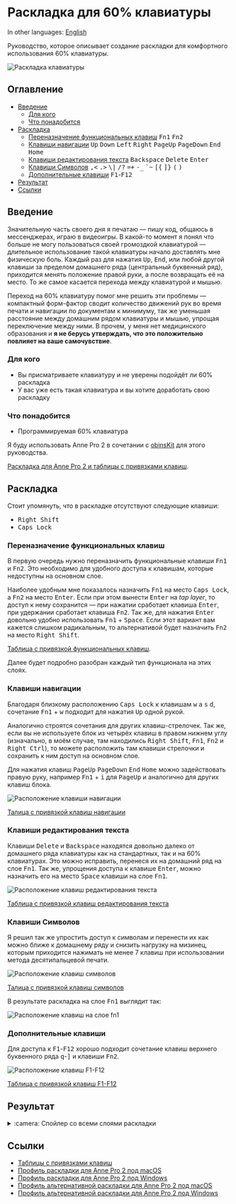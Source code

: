 # Раскладка для 60% клавиатуры

In other languages: [English](./README.md)

Руководство, которое описывает создание раскладки для комфортного использования 60% клавиатуры.

![Раскладка клавиатуры](img/main-layer.png)

## Оглавление

* [Введение](#введение)
  * [Для кого](#для-кого)
  * [Что понадобится](#что-понадобится)
* [Раскладка](#раскладка)
    * [Переназначение функциональных клавиш](#переназначение-функциональных-клавиш)
    <kbd>Fn1</kbd> <kbd>Fn2</kbd>
    * [Клавиши навигации](#клавиши-навигации)
     <kbd>Up</kbd> <kbd>Down</kbd> <kbd>Left</kbd> <kbd>Right</kbd> <kbd>PageUp</kbd>
     <kbd>PageDown</kbd> <kbd>End</kbd> <kbd>Home</kbd>
    * [Клавиши редактирования текста](#клавиши-редактирования-текста)
     <kbd>Backspace</kbd> <kbd>Delete</kbd> <kbd>Enter</kbd>
    * [Клавиши Символов](#клавиши-символов)
     <kbd>,&lt;</kbd> <kbd>.&gt;</kbd> <kbd>\\&#124;</kbd> <kbd>/?</kbd>
     <kbd>=+</kbd> <kbd>-_</kbd> <kbd>\`~</kbd> <kbd>\[\{</kbd>
     <kbd>\]\}</kbd> <kbd>\(</kbd> <kbd>\)</kbd>
  * [Дополнительные клавиши](#дополнительные-клавиши)
     <kbd>F1</kbd>-<kbd>F12</kbd>
* [Результат](#результат)
* [Ссылки](#ссылки)


## Введение

Значительную часть своего дня я печатаю — пишу код, общаюсь в мессенджерах, играю в видеоигры. В какой-то момент я понял что больше не могу пользоваться своей громоздкой клавиатурой — длительное использование такой клавиатуры начало доставлять мне физическую боль. Каждый раз для нажатия <kbd>Up</kbd>, <kbd>End</kbd>, или любой другой клавиши за пределом домашнего ряда (центральный буквенный ряд), приходится менять положение правой руки, а после возвращать её на место. То же самое касается перехода между клавиатурой и мышью.

Переход на 60% клавиатуру помог мне решить эти проблемы — компактный форм-фактор сводит количество движений рук во время печати и навигации по документам к минимуму, так же уменьшая расстояние между домашним рядом клавиатуры и мышью, упрощая переключение между ними. В прочем, у меня нет медицинского образования и **я не берусь утверждать, что это положительно повлияет на ваше самочувствие**.

### Для кого

* Вы присматриваете клавиатуру и не уверены подойдёт ли 60% раскладка 
* У вас уже есть такая клавиатура и вы хотите доработать свою раскладку

### Что понадобится

* Программируемая 60% клавиатура

Я буду использовать Anne Pro 2 в сочетании с [obinsKit](http://en.obins.net/obinskit) для этого руководства.

[Раскладка для Anne Pro 2 и таблицы с привязками клавиш](#ссылки).


## Раскладка

Стоит упомянуть, что в раскладке отсутствуют следующие клавиши:

* <kbd>Right Shift</kbd>
* <kbd>Caps Lock</kbd>

### Переназначение функциональных клавиш

В первую очередь нужно переназначить функциональные клавиши <kbd>Fn1</kbd> и <kbd>Fn2</kbd>. Это необходимо для удобного доступа к клавишам, которые недоступны на основном слое.

Наиболее удобным мне показалось назначить <kbd>Fn1</kbd> на место <kbd>Caps Lock</kbd>, а <kbd>Fn2</kbd> на место <kbd>Enter</kbd>. Если при этом вынести <kbd>Enter</kbd> на *tap layer*, то доступ к нему сохранится — при нажатии сработает клавиша <kbd>Enter</kbd>, при удержании сработает клавиша <kbd>Fn2</kbd>. Так же, для нажатия <kbd>Enter</kbd> довольно удобно использовать <kbd>Fn1</kbd> + <kbd>Space</kbd>.
Если этот вариант вам кажется слишком радикальным, то альтернативой будет назначить <kbd>Fn2</kbd> на
место <kbd>Right Shift</kbd>. 

[Таблица с привязкой функциональных клавиш](layout_table_ru.md#привязка-функциональных-клавиш).

Далее будет подробно разобран каждый тип функционала на этих слоях.

### Клавиши навигации

Благодаря близкому расположению <kbd>Caps Lock</kbd> к клавишам <kbd>w</kbd> <kbd>a</kbd> <kbd>s</kbd> <kbd>d</kbd>, сочетание <kbd>Fn1</kbd> + <kbd>w</kbd> подходит для нажатия <kbd>Up</kbd> одной рукой.

Аналогично строятся сочетания для других клавиш-стрелочек. Так же, если вы не используете блок из четырёх клавиш в правом нижнем углу (изначально, в моём случае, там находились <kbd>Right Shift</kbd>, <kbd>Fn1</kbd>, <kbd>Fn2</kbd> и <kbd>Right Ctrl</kbd>), то можете расположить там клавиши стрелочки и сохранить к ним доступ на основном слое.

Для нажатия клавиш <kbd>PageUp</kbd> <kbd>PageDown</kbd> <kbd>End</kbd> <kbd>Home</kbd> можно задействовать правую руку, например <kbd>Fn1</kbd> + <kbd>i</kbd> для <kbd>PageUp</kbd> и аналогично для других клавиш блока.

![Расположение клавиши навигации](./img/navigation.png)

[Талица с привязкой клавиш навигации](layout_table_ru.md#привязка-клавиш-навигации)

### Клавиши редактирования текста

Клавиши <kbd>Delete</kbd> и <kbd>Backspace</kbd> находятся довольно далеко от домашнего ряда клавиатуры как на стандартных, так и на 60% клавиатурах. Это можно исправить, перенеся их на домашний ряд на слое <kbd>Fn1</kbd>.
Так же, упрощения доступа к клавише <kbd>Enter</kbd>, можно назначить его на место <kbd>Space</kbd> клавиши на слое <kbd>Fn1</kbd>.

![Расположение клавиш редактирования текста](./img/text-editing.png)

[Таблица с привязкой клавиш редактирования текста](layout_table_ru.md#привязка-клавиш-редактирования-текста)

### Клавиши Символов

Я решил так же упростить доступ к символам и перенести их как можно ближе к домашнему ряду и снизить нагрузку на мизинец, которым приходится нажимать не менее 7 клавиш при использовании метода десятипальцевой печати.

![Расположение клавиш символов](./img/symbols.png)

[Талица с привязкой клавиш символов](layout_table_ru.md#привязка-клавиш-символов)

В результате раскладка на слое <kbd>Fn1</kbd> выглядит так:

![Расположение клавиш на слое fn1](./img/fn1-layer.png)

### Дополнительные клавиши

Для доступа к <kbd>F1</kbd>-<kbd>F12</kbd> хорошо подходит сочетание клавиш верхнего буквенного ряда <kbd>q</kbd>-<kbd>]</kbd> и клавиши <kbd>Fn2</kbd>.

![Расположение клавиш F1-F12](./img/fn2-layer.png)

[Таблица с привязкой клавиш F1-F12](layout_table_ru.md#привязка-дополнительных-клавиш)

## Результат

<details>
  <summary>:camera: Спойлер со всеми слоями раскладки</summary>
  
  <br>
  
  ![Расположение клавиш на основном слое](/img/main-layer.png)
  ![Расположение клавиш на слое fn1](/img/fn1-layer.png)
  ![Расположение клавиш на слое fn2](/img/fn2-layer.png)
  ![Расположение клавиш на tap layer](/img/tap-layer.png)
</details>

## Ссылки

* [Таблицы с привязками клавиш](layout_table_ru.md)
* [Профиль раскладки для Anne Pro 2 под macOS](https://github.com/astronautr/60p-keyboard-layout/releases/download/v1.1.0/ap2_macOS.json)
* [Профиль раскладки для Anne Pro 2 под Windows](https://github.com/astronautr/60p-keyboard-layout/releases/download/v1.1.0/ap2_Windows.json)
* [Профиль альтернативной раскладки для Anne Pro 2 под macOS](https://github.com/astronautr/60p-keyboard-layout/releases/download/v1.1.0/ap2_macOS_alternative.json)
* [Профиль альтернативной раскладки для Anne Pro 2 под Windows](https://github.com/astronautr/60p-keyboard-layout/releases/download/v1.1.0/ap2_Windows_alternative.json)
